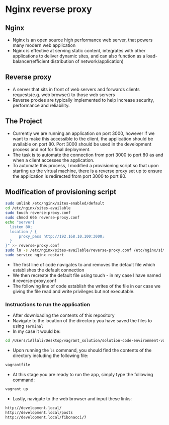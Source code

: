 # Nginx reverse proxy

## Nginx
- Nginx is an open source high performance web server, that powers many modern web application
- Nginx is effective at serving static content, integrates with other applications to deliver dynamic sites, and can also function as a load-balancer(efficient distribution of network/application)

## Reverse proxy
- A server that sits in front of web servers and forwards clients requests(e.g. web browser) to those web servers
- Reverse proxies are typically implemented to help increase security, performance and reliability.

## The Project
- Currently we are running an application on port 3000, however if we want to make this accessible to the client, the application should be available on port 80. Port 3000 should be used in the development process and not for final deployment.
- The task is to automate the connection from port 3000 to port 80 as and when a client accesses the application.
- To automate this process, I modified a provisioning script so that upon starting up the virtual machine, there is a reverse proxy set up to ensure the application is redirected from port 3000 to port 80.

## Modification of provisioning script
```bash
sudo unlink /etc/nginx/sites-enabled/default
cd /etc/nginx/sites-available
sudo touch reverse-proxy.conf
sudo chmod 666 reverse-proxy.conf
echo "server{
  listen 80;
  location / {
      proxy_pass http://192.168.10.100:3000;
  }
}" >> reverse-proxy.conf
sudo ln -s /etc/nginx/sites-available/reverse-proxy.conf /etc/nginx/sites-enabled/reverse-proxy.conf
sudo service nginx restart
```
- The first line of code navigates to and removes the default file which establishes the default connection
- We then recreate the default file using touch - in my case I have named it reverse-proxy.conf
- The following line of code establish the writes of the file in our case we giving the file read and write privileges but not executable.

### Instructions to run the application 
 - After downloading the contents of this repository
 - Navigate to the location of the directory you have saved the files to using `Terminal`
 - In my case it would be:
 ```bash
cd /Users/iAllali/Desktop/vagrant_solution/solution-code-environment-vars
 ```
- Upon running the `ls` command, you should find the contents of the directory including the following file:
```bash
vagrantfile
```
- At this stage you are ready to run the app, simply type the following command:
```bash
vagrant up
```
- Lastly, navigate to the web browser and input these links:
```bash
http://development.local/
http://development.local/posts
http://development.local/fibonacci/7
```